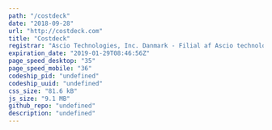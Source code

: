 ```yaml
---
path: "/costdeck"
date: "2018-09-28"
url: "http://costdeck.com"
title: "Costdeck"
registrar: "Ascio Technologies, Inc. Danmark - Filial af Ascio technologies, Inc. USA"
expiration_date: "2019-01-29T08:46:56Z"
page_speed_desktop: "35"
page_speed_mobile: "36"
codeship_pid: "undefined"
codeship_uuid: "undefined"
css_size: "81.6 kB"
js_size: "9.1 MB"
github_repo: "undefined"
description: "undefined"
---
```


